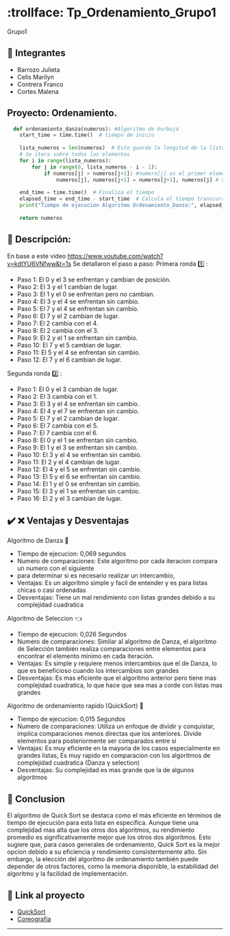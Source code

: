 # :trollface: Tp_Ordenamiento_Grupo1
Grupo1

## :purple_heart: Integrantes 
- Barrozo Julieta
- Celis Marilyn
- Contrera Franco
- Cortes Malena

## Proyecto: Ordenamiento.
~~~ Python 
  def ordenamiento_danza(numeros): #Algoritmo de burbuja
    start_time = time.time()  # tiempo de inicio
    
    lista_numeros = len(numeros)  # Esto guarda la longitud de la lista
    # Se itera sobre todos los elementos
    for i in range(lista_numeros): 
        for j in range(0, lista_numeros - i - 1): 
            if numeros[j] > numeros[j+1]: #numero[j] es el primer elemento / numero[j] > numero[j+1] verifica si el número actual es mayor que el siguiente número
                numeros[j], numeros[j+1] = numeros[j+1], numeros[j] # Si es mayor, se realiza un intercambio de valores entre numeros[j] y numeros[j+1]
    
    end_time = time.time()  # Finaliza el tiempo
    elapsed_time = end_time - start_time  # Calcula el tiempo transcurrido
    print("Tiempo de ejecución Algoritmo Ordenamiento_Danza:", elapsed_time, "segundos")
    
    return numeros
~~~

## :walking: Descripción:
En base a este video https://www.youtube.com/watch?v=kdtYU6VNfww&t=1s Se detallaron el paso a paso:
Primera ronda :one: :
- Paso 1: El 0 y el 3 se enfrentan y cambian de posición.
- Paso 2: El 3 y el 1 cambian de lugar.
- Paso 3: El 1 y el 0 se enfrentan pero no cambian.
- Paso 4: El 3 y el 4 se enfrentan sin cambio.
- Paso 5: El 7 y el 4 se enfrentan sin cambio.
- Paso 6: El 7 y el 2 cambian de lugar.
- Paso 7: El 2 cambia con el 4.
- Paso 8: El 2 cambia con el 3.
- Paso 9: El 2 y el 1 se enfrentan sin cambio.
- Paso 10: El 7 y el 5 cambian de lugar.
- Paso 11: El 5 y el 4 se enfrentan sin cambio.
- Paso 12: El 7 y el 6 cambian de lugar.

Segunda ronda :two: :
- Paso 1: El 0 y el 3 cambian de lugar.
- Paso 2: El 3 cambia con el 1.
- Paso 3: El 3 y el 4 se enfrentan sin cambio.
- Paso 4: El 4 y el 7 se enfrentan sin cambio.
- Paso 5: El 7 y el 2 cambian de lugar.
- Paso 6: El 7 cambia con el 5.
- Paso 7: El 7 cambia con el 6.
- Paso 8: El 0 y el 1 se enfrentan sin cambio.
- Paso 9: El 1 y el 3 se enfrentan sin cambio.
- Paso 10: El 3 y el 4 se enfrentan sin cambio.
- Paso 11: El 2 y el 4 cambian de lugar.
- Paso 12: El 4 y el 5 se enfrentan sin cambio.
- Paso 13: El 5 y el 6 se enfrentan sin cambio.
- Paso 14: El 1 y el 0 se enfrentan sin cambio.
- Paso 15: El 3 y el 1 se enfrentan sin cambio.
- Paso 16: El 2 y el 3 cambian de lugar.

## :heavy_check_mark: :x: Ventajas y Desventajas
Algoritmo de Danza :dancer:
- Tiempo de ejecucion: 0,069 segundos
- Numero de comparaciones: Este algoritmo por cada iteracion compara un numero con el siguiente
- para determinar si es necesario realizar un intercambio,
- Ventajas: Es un algoritmo simple y facil de entender y es para listas chicas o casi ordenadas
- Desventajas: Tiene un mal rendimiento con listas grandes debido a su complejidad cuadratica

Algoritmo de Seleccion :point_left:
- Tiempo de ejecucion: 0,026 Segundos
- Numero de comparaciones: Similar al algoritmo de Danza, el algoritmo de Selección también
  realiza comparaciones entre elementos para encontrar el elemento mínimo en cada
  iteración.
- Ventajas: Es simple y requiere menos intercambios que el de Danza, lo que es beneficioso cuando los intercambios son grandes
- Desventajas: Es mas eficiente que el algoritmo anterior pero tiene mas complejidad cuadratica, lo que hace que sea mas a corde con listas mas
  grandes

Algoritmo de ordenamiento rapido (QuickSort) :running:
- Tiempo de ejecucion: 0,015 Segundos
- Numero de comparaciones: Utiliza un enfoque de dividir y conquistar, implica comparaciones menos directas que los anteriores. Divide elementos
  para posteriormente ser comparados entre si
- Ventajas: Es muy eficiente en la mayoria de los casos especialmente en grandes listas, Es muy rapido en comparacion con los algoritmos de
  complejidad cuadratica (Danza y selection)
- Desventajas: Su complejidad es mas grande que la de algunos algoritmos 

## :page_with_curl: Conclusion
El algoritmo de Quick Sort se destaca como el más eficiente en términos de tiempo de ejecución para esta lista en específica. Aunque tiene una complejidad mas alta que los otros dos algoritmos, su rendimiento promedio es significativamente mejor que los otros dos algoritmos. Esto sugiere que, para casos generales de ordenamiento, Quick Sort es la mejor opcion debido a su eficiencia y rendimiento consistentemente alto.
Sin embargo, la elección del algoritmo de ordenamiento también puede depender de otros factores, como la memoria disponible, la estabilidad del algoritmo y la facilidad de implementación. 

## :link: Link al proyecto
- [QuickSort](https://onlinegdb.com/OPZZ4EQI3)
- [Coreografia](https://onlinegdb.com/aHRJ6hFYK)


---